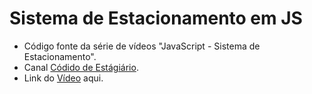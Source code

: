 # Sistema de Estacionamento em JS

- Código fonte da série de vídeos "JavaScript - Sistema de Estacionamento".
- Canal [Códido de Estágiário](https://www.youtube.com/channel/UCsaZv7dlu8737N0e44kX66w).
- Link do [Vídeo](https://youtu.be/5YSsfuCgB5A) aqui.
